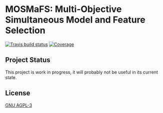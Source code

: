 
# MOSMaFS: Multi-Objective Simultaneous Model and Feature Selection

[![Travis build status](https://travis-ci.com/compstat-lmu/mosmafs.svg?branch=mosmafs-package)](https://travis-ci.com/compstat-lmu/mosmafs)
[![Coverage](https://codecov.io/github/compstat-lmu/mosmafs/branch/mosmafs-package/graphs/badge.svg)](https://codecov.io/github/compstat-lmu/mosmafs)

## Project Status

This project is work in progress, it will probably not be useful in its current state.

## License

[GNU AGPL-3](https://opensource.org/licenses/AGPL-3.0)
